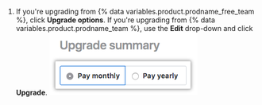 1. If you're upgrading from {% data variables.product.prodname_free_team %}, click **Upgrade options**. If you're upgrading from {% data variables.product.prodname_team %}, use the **Edit** drop-down and click **Upgrade**. ![Upgrade options button](/assets/images/help/billing/choose-monthly-or-yearly-billing.png)